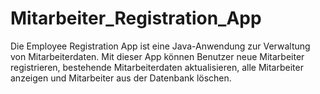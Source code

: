 # Mitarbeiter_Registration_App
Die Employee Registration App ist eine Java-Anwendung zur Verwaltung von Mitarbeiterdaten. Mit dieser App können Benutzer neue Mitarbeiter registrieren, bestehende Mitarbeiterdaten aktualisieren, alle Mitarbeiter anzeigen und Mitarbeiter aus der Datenbank löschen.
